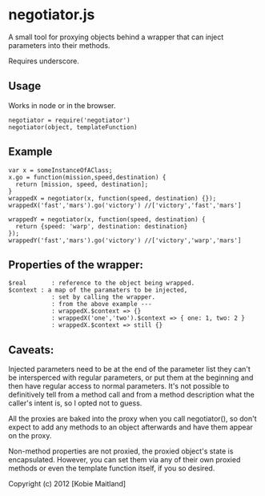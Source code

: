 # negotiator.js #

A small tool for proxying objects behind a wrapper that can inject parameters into their methods.

Requires underscore.

## Usage
Works in node or in the browser.


    negotiator = require('negotiator')
    negotiator(object, templateFunction)

## Example
    var x = someInstanceOfAClass;
    x.go = function(mission,speed,destination) {
      return [mission, speed, destination];
    }
    wrappedX = negotiator(x, function(speed, destination) {});
    wrappedX('fast','mars').go('victory') //['victory','fast','mars']

    wrappedY = negotiator(x, function(speed, destination) {
      return {speed: 'warp', destination: destination}
    });
    wrappedY('fast','mars').go('victory') //['victory','warp','mars']


## Properties of the wrapper:
    $real       : reference to the object being wrapped.
    $context : a map of the paramaters to be injected,
                : set by calling the wrapper.
                : from the above example ---
                : wrappedX.$context => {}
                : wrappedX('one','two').$context => { one: 1, two: 2 }
                : wrappedX.$context => still {}

## Caveats:
  Injected parameters need to be at the end of the parameter list
  they can't be intersperced with regular parameters, or put them at the
  beginning and then have regular access to normal parameters. 
  It's not possible to definitively tell from a method call and from a method 
  description what the caller's intent is, so I opted not to guess.
  
  All the proxies are baked into the proxy when you call negotiator(),
  so don't expect to add any methods to an object afterwards and have them
  appear on the proxy.

  Non-method properties are not proxied, the proxied object's state is
  encapsulated. However, you can set them via any of their own proxied methods 
  or even the template function itself, if you so desired.

Copyright (c) 2012 [Kobie Maitland]